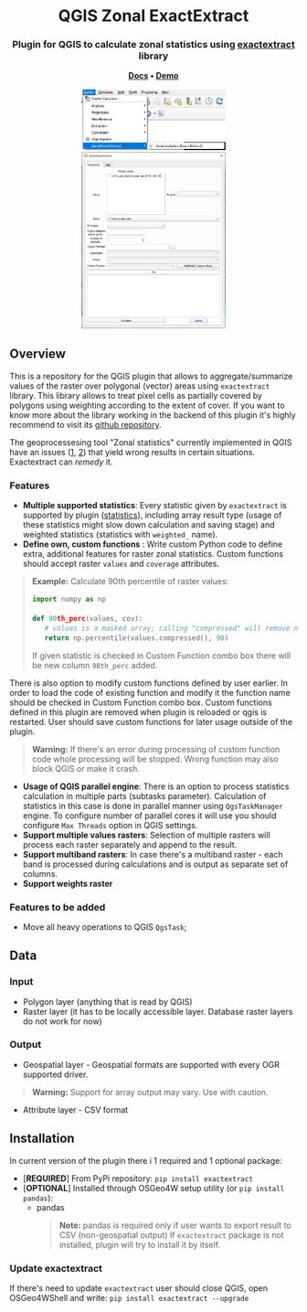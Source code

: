 <h1 align="center">
	QGIS Zonal ExactExtract
</h1>

<h3 align="center">
	Plugin for QGIS to calculate zonal statistics using <a href="https://github.com/isciences/exactextract/tree/master">exactextract</a> library
</h3>

<p align="center">
	<strong>
		<a href="placeholder">Docs</a>
		•
		<a href="placeholder">Demo</a>
	</strong>
</p>

<p align="center">
<img src="media/raster_menu.png" alt="Image of the qgis raster menu with zonal exactextract option" width=50%>
<img src="media/plugin_window.png" alt="Image of the plugin window in QGIS" width=50%>

</p>

## Overview
This is a repository for the QGIS plugin that allows to aggregate/summarize values of the raster over polygonal (vector) areas using ``exactextract`` library. This library allows to treat pixel cells as partially covered by polygons using weighting according to the extent of cover. If you want to know more about the library working in the backend of this plugin it's highly recommend to visit its <a href="https://github.com/isciences/exactextract/tree/master"> github repository</a>.

The geoprocessesing tool "Zonal statistics" currently implemented in QGIS have an issues (<a href="https://github.com/qgis/QGIS/issues/52223">1</a>, <a href="https://github.com/qgis/QGIS/issues/38273">2</a>) that yield wrong results in certain situations. Exactextract can *remedy* it.

### Features
- **Multiple supported statistics**: Every statistic given by ``exactextract`` is supported by plugin (<a href="https://github.com/isciences/exactextract?tab=readme-ov-file#supported-statistics">statistics</a>), including array result type (usage of these statistics might slow down calculation and saving stage) and weighted statistics (statistics with `weighted_` name).
- **Define own, custom functions** : Write custom Python code to define extra, additional features for raster zonal statistics. Custom functions should accept raster `values` and `coverage` attributes.
> **Example:**  Calculate 90th percentile of raster values:
> ```python
>import numpy as np
>
>def 90th_perc(values, cov):
>    # values is a masked array; calling "compressed" will remove nodata values
>    return np.percentile(values.compressed(), 90)
> ```
> If given statistic is checked in Custom Function combo box there will be new column `90th_perc` added.

There is also option to modify custom functions defined by user earlier. In order to load the code of existing function and modify it the function name should be checked in Custom Function combo box. Custom functions defined in this plugin are removed when plugin is reloaded or qgis is restarted. User should save custom functions for later usage outside of the plugin.

> **Warning:** If there's an error during processing of custom function code whole processing will be stopped. Wrong function may also block QGIS or make it crash.
- **Usage of QGIS parallel engine**: There is an option to process statistics calculation in multiple parts (subtasks parameter). Calculation of statistics in this case is done in parallel manner using ``QgsTaskManager`` engine. To configure number of parallel cores it will use you should configure `Max Threads` option in QGIS settings.
- **Support multiple values rasters**: Selection of multiple rasters will process each raster separately and append to the result.
- **Support multiband rasters**: In case there's a multiband raster - each band is processed during calculations and is output as separate set of columns.
- **Support weights raster**

### Features to be added
- Move all heavy operations to QGIS ``QgsTask``;

## Data
### Input
- Polygon layer (anything that is read by QGIS)
- Raster layer (it has to be locally accessible layer. Database raster layers do not work for now)

### Output
- Geospatial layer - Geospatial formats are supported with every OGR supported driver. 
> **Warning:** Support for array output may vary. Use with caution.
- Attribute layer - CSV format

## Installation

In current version of the plugin there i 1 required and 1 optional package:
- [**REQUIRED**] From PyPi repository: `pip install exactextract`
- [**OPTIONAL**] Installed through OSGeo4W setup utility (or `pip install pandas`):
  - pandas
	>**Note:** pandas is required only if user wants to export result to CSV (non-geospatial output)
If `exactextract` package is not installed, plugin will try to install it by itself.

### Update exactextract
If there's need to update `exactextract` user should close QGIS, open OSGeo4WShell and write:
`pip install exactextract --upgrade`